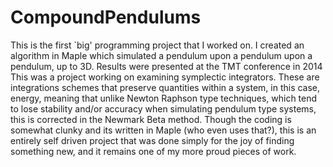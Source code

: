 # CompoundPendulums
This is the first `big' programming project that I worked on. I created an algorithm in Maple which simulated a pendulum upon a pendulum upon a pendulum, up to 3D. Results were presented at the TMT conference in 2014
This was a project working on examining symplectic integrators. These are integrations schemes that preserve quantities within a system, in this case, energy, meaning that unlike Newton Raphson type techniques, which tend to lose stability and/or accuracy when simulating pendulum type systems, this is corrected in the Newmark Beta method.
Though the coding is somewhat clunky and its written in Maple (who even uses that?), this is an entirely self driven project that was done simply for the joy of finding something new, and it remains one of my more proud pieces of work.
